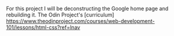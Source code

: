 For this project I will be deconstructing the Google home page and rebuilding it.
The Odin Project's [curriculum] https://www.theodinproject.com/courses/web-development-101/lessons/html-css?ref=lnav
